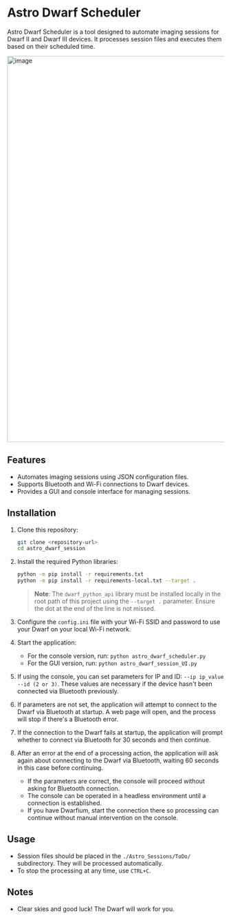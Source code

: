 # Astro Dwarf Scheduler

Astro Dwarf Scheduler is a tool designed to automate imaging sessions for Dwarf II and Dwarf III devices. It processes session files and executes them based on their scheduled time.

<img width="886" height="897" alt="image" src="https://github.com/user-attachments/assets/dc4cc700-e3f2-47b4-b328-fb54ca8f8b9c" />

## Features
- Automates imaging sessions using JSON configuration files.
- Supports Bluetooth and Wi-Fi connections to Dwarf devices.
- Provides a GUI and console interface for managing sessions.

## Installation
1. Clone this repository:
   ```sh
   git clone <repository-url>
   cd astro_dwarf_session
   ```

2. Install the required Python libraries:
   ```sh
   python -m pip install -r requirements.txt
   python -m pip install -r requirements-local.txt --target .
   ```
   > **Note**: The `dwarf_python_api` library must be installed locally in the root path of this project using the `--target .` parameter. Ensure the dot at the end of the line is not missed.

3. Configure the `config.ini` file with your Wi-Fi SSID and password to use your Dwarf on your local Wi-Fi network.

4. Start the application:
   - For the console version, run: `python astro_dwarf_scheduler.py`
   - For the GUI version, run: `python astro_dwarf_session_UI.py`

5. If using the console, you can set parameters for IP and ID: `--ip ip_value --id (2 or 3)`. These values are necessary if the device hasn't been connected via Bluetooth previously.

6. If parameters are not set, the application will attempt to connect to the Dwarf via Bluetooth at startup. A web page will open, and the process will stop if there's a Bluetooth error.

7. If the connection to the Dwarf fails at startup, the application will prompt whether to connect via Bluetooth for 30 seconds and then continue.

8. After an error at the end of a processing action, the application will ask again about connecting to the Dwarf via Bluetooth, waiting 60 seconds in this case before continuing.

   - If the parameters are correct, the console will proceed without asking for Bluetooth connection.
   - The console can be operated in a headless environment until a connection is established.
   - If you have Dwarfium, start the connection there so processing can continue without manual intervention on the console.

## Usage
- Session files should be placed in the `./Astro_Sessions/ToDo/` subdirectory. They will be processed automatically.
- To stop the processing at any time, use `CTRL+C`.

## Notes
- Clear skies and good luck! The Dwarf will work for you.
